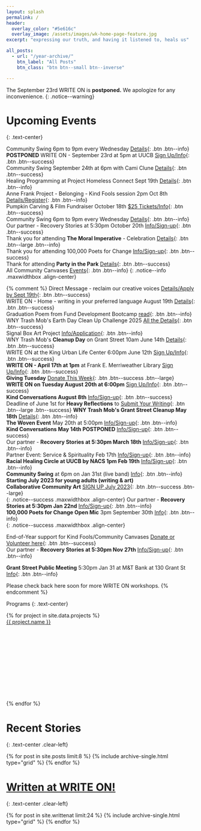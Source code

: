 ```yaml
---
layout: splash
permalink: /
header:
  overlay_color: "#5e616c"
  overlay_image: /assets/images/wk-home-page-feature.jpg
excerpt: "expressing our truth, and having it listened to, heals us"

all_posts:
  - url: "/year-archive/"
    btn_label: "All Posts"
    btn_class: "btn btn--small btn--inverse"

---
```


The September 23rd WRITE ON is **postponed.** We apologize for any inconvenience.
{: .notice--warning}

# Upcoming Events
{: .text-center}

Community Swing 6pm to 9pm every Wednesday [Details](
    https://www.facebook.com/communityswing){: .btn .btn--info}<br>
**POSTPONED** WRITE ON - September 23rd at 5pm at UUCB
    [Sign Up/Info](/writeon/){: .btn .btn--success}<br>
Community Swing September 24th at 6pm with Cami Clune
    [Details](
    https://www.facebook.com/communityswing){: .btn .btn--success}<br>
Healing Programming at Project Homeless Connect Sept 19th [Details](
    https://www.phcbuffalo.org/){: .btn .btn--info}<br>
Anne Frank Project - Belonging - Kind Fools session 2pm Oct 8th
    [Details/Register](
    https://www.annefrankproject.com/social-justice-festival
    ){: .btn .btn--info}<br>
Pumpkin Carving & Film Fundraiser October 18th
    [$25 Tickets/Info](https://www.chateaubuffalo.com/suite-16-cinema-series
    ){: .btn .btn--success}<br>
Community Swing 6pm to 9pm every Wednesday
    [Details](
    https://www.facebook.com/communityswing){: .btn .btn--info}<br>
Our partner - Recovery Stories at 5:30pm October 20th [Info/Sign-up](
    /recoverystories/){: .btn .btn--success}<br>
Thank you for attending **The Moral Imperative** - Celebration
   [Details](/moralimperative/){: .btn .btn--large .btn--info}<br>
Thank you for attending 100,000 Poets for Change [Info/Sign-up](
    /recoverystories/){: .btn .btn--success}<br>
Thank for attending **Party in the Park**
    [Details](https://communitycanvases.org/events/partyinthepark2025/
    ){: .btn .btn--success}<br>
All Community Canvases [Events](
https://communitycanvases.org/events/){: .btn .btn--info}
{: .notice--info .maxwidthbox .align-center}

{% comment %}
Direct Message - reclaim our creative voices [Details/Apply by Sept 19th](
    https://www.clairemconnolly.com/directmessage){: .btn .btn--success}<br>
WRITE ON - Home - writing in your preferred language August 19th
    [Details](/home/){: .btn .btn--success}<br>
Graduation Poem from Fund Development Bootcamp [read](
    https://communitycanvases.org/perspectives/Fund-Development/){: .btn .btn--info}<br>
WNY Trash Mob's Earth Day Clean Up Challenge 2025 [All the Details](
    https://communitycanvases.org/earthday2025/){: .btn .btn--success}<br>
Signal Box Art Project [Info/Application](
    https://communitycanvases.org/signalboxes/northbuffalo/
    ){: .btn .btn--info}<br>
WNY Trash Mob's **Cleanup Day** on Grant Street 10am June 14th [Details](
    https://communitycanvases.org/events/cleanup20250614/
    ){: .btn .btn--success}<br>
WRITE ON at the King Urban Life Center 6:00pm June 12th
    [Sign Up/Info](/writeon/){: .btn .btn--success}<br>
**WRITE ON - April 17th at 1pm** at Frank E. Merriweather Library
    [Sign Up/Info](/writeon/){: .btn .btn--success}<br>
**Giving Tuesday** [Donate This Week](https://communitycanvases.org/donate/
    ){: .btn .btn--success .btn--large}<br>
**WRITE ON on Tuesday August 20th at 6:00pm**
    [Sign Up/Info](/writeon/){: .btn .btn--success}<br>
**Kind Conversations August 8th** [Info/Sign-up](
    /kindconversations/){: .btn .btn--success}<br>
Deadline of June 1st for **Heavy Reflections** to [Submit Your Writing](
     https://docs.google.com/forms/d/e/1FAIpQLSeGun-mNIqwkah9h1Z-uaKtSew6GD5pRmeW0_6y5PouaS0ZYw/viewform?usp=sf_link
  ){: .btn .btn--large .btn--success}
**WNY Trash Mob's Grant Street Cleanup May 18th** [Details](
    https://communitycanvases.org/events/cleanup20240518/){: .btn .btn--info}<br>
**The Woven Event** May 20th at 5:00pm [Info/Sign-up](
    /thewovenevent/){: .btn .btn--info}<br>
**Kind Conversations May 14th POSTPONED** [Info/Sign-up](
    /kindconversations/){: .btn .btn--success}<br>
Our partner - **Recovery Stories at 5:30pm March 18th** [Info/Sign-up](
    /recoverystories/){: .btn .btn--info}<br>
Partner Event: Service & Spirituality Feb 17th [Info/Sign-up](
    https://www.eventbrite.com/e/spirituality-in-everyday-life-workshop-series-service-tickets-811288544877
    ){: .btn .btn--info}<br>
**Racial Healing Circle at UUCB by NACS 1pm Feb 19th** [Info/Sign-up](
    https://brownpapertickets.com/event/6234307){: .btn .btn--info}<br>
**Community Swing** at 6pm on Jan 31st (live band) [Info](
    https://www.facebook.com/communityswing
    ){: .btn .btn--info}<br>
**Starting July 2023 for young adults (writing & art)**<br>
**Collaborative Community Art** [SIGN UP July 2023](https://communitycanvases.org/events/communityartsummer2023/){: .btn .btn--success .btn--large}<br>
{: .notice--success .maxwidthbox .align-center}
Our partner - **Recovery Stories at 5:30pm Jan 22nd** [Info/Sign-up](
    /recoverystories/){: .btn .btn--info}<br>
**100,000 Poets for Change Open Mic** 3pm September 30th [Info](
    /events/hundredthousandpoets2023/){: .btn .btn--info}<br>
{: .notice--success .maxwidthbox .align-center}

End-of-Year support for Kind Fools/Community Canvases [Donate or Volunteer here](
    https://communitycanvases.org/donate/){: .btn .btn--success}<br>
Our partner - **Recovery Stories at 5:30pm Nov 27th** [Info/Sign-up](
    /recoverystories/){: .btn .btn--info}<br>

**Grant Street Public Meeting** 5:30pm Jan 31 at M&T Bank at 130 Grant St
    [Info](https://communitycanvases.org/grantstreetjan31/
    ){: .btn .btn--info}<br>

Please check back here soon for more WRITE ON workshops.
{% endcomment %}

 Programs
{: .text-center}

<div class="grid">
    {% for project in site.data.projects %}
        <div class="grid-item">
            <a alt="{{ project.name }}" href="{{ project.link }}" title="{{ project.name }}">
                <div class="panel panel-default">
                    <div class="panel-heading">
                        {{ project.name }}
                    </div>
                    <div class="panel-body" style="background: url('{{ project.image }}') no-repeat; background-size: cover; min-height: 200px;"></div>
                </div>
            </a>
        </div>
    {% endfor %}
</div>

# Recent Stories
{: .text-center .clear-left}

<div class="grid_wrapper">
  {% for post in site.posts limit:8 %}
    {% include archive-single.html type="grid" %}
  {% endfor %}
</div>

# [Written at WRITE ON!](/writtenat/)
{: .text-center .clear-left}

<div class="grid_wrapper">
  {% for post in site.writtenat limit:24 %}
    {% include archive-single.html type="grid" %}
  {% endfor %}
</div>

